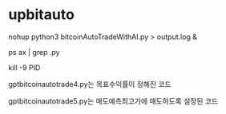 # upbitauto
nohup python3 bitcoinAutoTradeWithAI.py > output.log &


ps ax | grep .py


kill -9 PID

gptbitcoinautotrade4.py는 목표수익률이 정해진 코드

gptbitcoinautotrade5.py는 매도예측최고가에 매도하도록 설정된 코드

